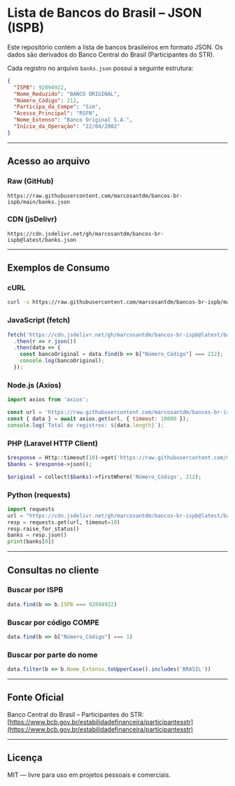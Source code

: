 # Lista de Bancos do Brasil – JSON (ISPB)

Este repositório contém a lista de bancos brasileiros em formato JSON. Os dados são derivados do Banco Central do Brasil (Participantes do STR).

Cada registro no arquivo `banks.json` possui a seguinte estrutura:

```json
{
  "ISPB": 92894922,
  "Nome_Reduzido": "BANCO ORIGINAL",
  "Número_Código": 212,
  "Participa_da_Compe": "Sim",
  "Acesso_Principal": "RSFN",
  "Nome_Extenso": "Banco Original S.A.",
  "Início_da_Operação": "22/04/2002"
}
```

---

## Acesso ao arquivo

### Raw (GitHub)

```
https://raw.githubusercontent.com/marcosantdm/bancos-br-ispb/main/banks.json
```

### CDN (jsDelivr)

```
https://cdn.jsdelivr.net/gh/marcosantdm/bancos-br-ispb@latest/banks.json
```

---

## Exemplos de Consumo

### cURL

```bash
curl -s https://raw.githubusercontent.com/marcosantdm/bancos-br-ispb/main/banks.json | jq '.[0]'
```

### JavaScript (fetch)

```js
fetch('https://cdn.jsdelivr.net/gh/marcosantdm/bancos-br-ispb@latest/banks.json')
  .then(r => r.json())
  .then(data => {
    const bancoOriginal = data.find(b => b["Número_Código"] === 212);
    console.log(bancoOriginal);
  });
```

### Node.js (Axios)

```js
import axios from 'axios';

const url = 'https://raw.githubusercontent.com/marcosantdm/bancos-br-ispb/main/banks.json';
const { data } = await axios.get(url, { timeout: 10000 });
console.log(`Total de registros: ${data.length}`);
```

### PHP (Laravel HTTP Client)

```php
$response = Http::timeout(10)->get('https://raw.githubusercontent.com/marcosantdm/bancos-br-ispb/main/banks.json');
$banks = $response->json();

$original = collect($banks)->firstWhere('Número_Código', 212);
```

### Python (requests)

```python
import requests
url = "https://cdn.jsdelivr.net/gh/marcosantdm/bancos-br-ispb@latest/banks.json"
resp = requests.get(url, timeout=10)
resp.raise_for_status()
banks = resp.json()
print(banks[0])
```

---

## Consultas no cliente

### Buscar por ISPB

```js
data.find(b => b.ISPB === 92894922)
```

### Buscar por código COMPE

```js
data.find(b => b["Número_Código"] === 1)
```

### Buscar por parte do nome

```js
data.filter(b => b.Nome_Extenso.toUpperCase().includes('BRASIL'))
```

---

## Fonte Oficial

Banco Central do Brasil – Participantes do STR: [https://www.bcb.gov.br/estabilidadefinanceira/participantesstr](https://www.bcb.gov.br/estabilidadefinanceira/participantesstr)

---

## Licença

MIT — livre para uso em projetos pessoais e comerciais.
